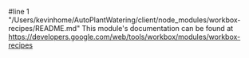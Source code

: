 #line 1 "/Users/kevinhome/AutoPlantWatering/client/node_modules/workbox-recipes/README.md"
This module's documentation can be found at https://developers.google.com/web/tools/workbox/modules/workbox-recipes

